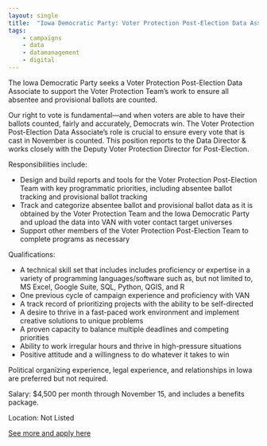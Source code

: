```yaml
---
layout: single
title:  "Iowa Democratic Party: Voter Protection Post-Election Data Associate"
tags: 
    - campaigns
    - data
    - datamanagement
    - digital
---
```

The Iowa Democratic Party seeks a Voter Protection Post-Election Data Associate to support the Voter Protection Team’s work to ensure all absentee and provisional ballots are counted.

Our right to vote is fundamental—and when voters are able to have their ballots counted, fairly and accurately, Democrats win.  The Voter Protection Post-Election Data Associate’s role is crucial to ensure every vote that is cast in November is counted. This position reports to the Data Director & works closely with the Deputy Voter Protection Director for Post-Election.

Responsibilities include:
* Design and build reports and tools for the Voter Protection Post-Election Team with key programmatic priorities, including absentee ballot tracking and provisional ballot tracking
* Track and categorize absentee ballot and provisional ballot data as it is obtained by the Voter Protection Team and the Iowa Democratic Party and upload the data into VAN with voter contact target universes
* Support other members of the Voter Protection Post-Election Team to complete programs as necessary

Qualifications:
* A technical skill set that includes includes proficiency or expertise in a variety of programming languages/software such as, but not limited to, MS Excel, Google Suite, SQL, Python, QGIS, and R
* One previous cycle of campaign experience and proficiency with VAN
* A track record of prioritizing projects with the ability to be self-directed
* A desire to thrive in a fast-paced work environment and implement creative solutions to unique problems
* A proven capacity to balance multiple deadlines and competing priorities
* Ability to work irregular hours and thrive in high-pressure situations
* Positive attitude and a willingness to do whatever it takes to win

Political organizing experience, legal experience, and relationships in Iowa are preferred but not required.


Salary: $4,500 per month through November 15, and includes a benefits package.  

Location: Not Listed


[See more and apply here](https://docs.google.com/document/d/1GF7mdVEGnJVwjHoQcDpihGZySQXDSt8P5cscs7YQ3KQ/view)
